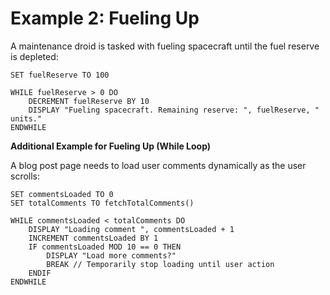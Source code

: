 
# Example 2: Fueling Up

A maintenance droid is tasked with fueling spacecraft until the fuel reserve is depleted:

```plaintext
SET fuelReserve TO 100

WHILE fuelReserve > 0 DO
    DECREMENT fuelReserve BY 10
    DISPLAY "Fueling spacecraft. Remaining reserve: ", fuelReserve, " units."
ENDWHILE
```

**Additional Example for Fueling Up (While Loop)**

A blog post page needs to load user comments dynamically as the user scrolls:

```plaintext
SET commentsLoaded TO 0
SET totalComments TO fetchTotalComments()

WHILE commentsLoaded < totalComments DO
    DISPLAY "Loading comment ", commentsLoaded + 1
    INCREMENT commentsLoaded BY 1
    IF commentsLoaded MOD 10 == 0 THEN
        DISPLAY "Load more comments?"
        BREAK // Temporarily stop loading until user action
    ENDIF
ENDWHILE
